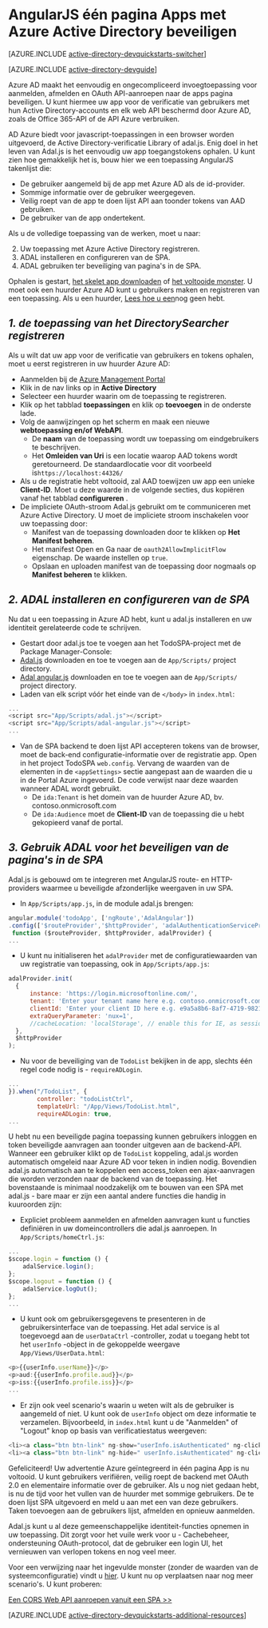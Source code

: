 <properties
    pageTitle="Azure AD AngularJS aan de slag | Microsoft Azure"
    description="Het bouwen van een hoek JS één pagina toepassing die is geïntegreerd met Azure AD voor aanmelden en roept Azure AD beschermd OAuth met API's."
    services="active-directory"
    documentationCenter=""
    authors="dstrockis"
    manager="mbaldwin"
    editor=""/>

<tags
    ms.service="active-directory"
    ms.workload="identity"
    ms.tgt_pltfrm="na"
    ms.devlang="javascript"
    ms.topic="article"
    ms.date="09/16/2016"
    ms.author="dastrock"/>


# <a name="securing-angularjs-single-page-apps-with-azure-ad"></a>AngularJS één pagina Apps met Azure Active Directory beveiligen

[AZURE.INCLUDE [active-directory-devquickstarts-switcher](../../includes/active-directory-devquickstarts-switcher.md)]

[AZURE.INCLUDE [active-directory-devguide](../../includes/active-directory-devguide.md)]

Azure AD maakt het eenvoudig en ongecompliceerd invoegtoepassing voor aanmelden, afmelden en OAuth API-aanroepen naar de apps pagina beveiligen.  U kunt hiermee uw app voor de verificatie van gebruikers met hun Active Directory-accounts en elk web API beschermd door Azure AD, zoals de Office 365-API of de API Azure verbruiken.

AD Azure biedt voor javascript-toepassingen in een browser worden uitgevoerd, de Active Directory-verificatie Library of adal.js.  Enig doel in het leven van Adal.js is het eenvoudig uw app toegangstokens ophalen.  U kunt zien hoe gemakkelijk het is, bouw hier we een toepassing AngularJS takenlijst die:

- De gebruiker aangemeld bij de app met Azure AD als de id-provider.
- Sommige informatie over de gebruiker weergegeven.
- Veilig roept van de app te doen lijst API aan toonder tokens van AAD gebruiken.
- De gebruiker van de app ondertekent.

Als u de volledige toepassing van de werken, moet u naar:

2. Uw toepassing met Azure Active Directory registreren.
3. ADAL installeren en configureren van de SPA.
5. ADAL gebruiken ter beveiliging van pagina's in de SPA.

Ophalen is gestart, [het skelet app downloaden](https://github.com/AzureADQuickStarts/SinglePageApp-AngularJS-DotNet/archive/skeleton.zip) of [het voltooide monster](https://github.com/AzureADQuickStarts/SinglePageApp-AngularJS-DotNet/archive/complete.zip).  U moet ook een huurder Azure AD kunt u gebruikers maken en registreren van een toepassing.  Als u een huurder, [Lees hoe u een](active-directory-howto-tenant.md)nog geen hebt.

## <a name="1-register-the-directorysearcher-application"></a>*1. de toepassing van het DirectorySearcher registreren*
Als u wilt dat uw app voor de verificatie van gebruikers en tokens ophalen, moet u eerst registreren in uw huurder Azure AD:

-   Aanmelden bij de [Azure Management Portal](https://manage.windowsazure.com)
-   Klik in de nav links op in **Active Directory**
-   Selecteer een huurder waarin om de toepassing te registreren.
-   Klik op het tabblad **toepassingen** en klik op **toevoegen** in de onderste lade.
-   Volg de aanwijzingen op het scherm en maak een nieuwe **webtoepassing en/of WebAPI**.
    -   De **naam** van de toepassing wordt uw toepassing om eindgebruikers te beschrijven.
    -   Het **Omleiden van Uri** is een locatie waarop AAD tokens wordt geretourneerd.  De standaardlocatie voor dit voorbeeld is`https://localhost:44326/`
-   Als u de registratie hebt voltooid, zal AAD toewijzen uw app een unieke **Client-ID**.  Moet u deze waarde in de volgende secties, dus kopiëren vanaf het tabblad **configureren** .
- De impliciete OAuth-stroom Adal.js gebruikt om te communiceren met Azure Active Directory.  U moet de impliciete stroom inschakelen voor uw toepassing door:
    - Manifest van de toepassing downloaden door te klikken op **Het Manifest beheren**.
    - Het manifest Open en Ga naar de `oauth2AllowImplicitFlow` eigenschap. De waarde instellen op `true`.
    - Opslaan en uploaden manifest van de toepassing door nogmaals op **Manifest beheren** te klikken.

## <a name="2-install-adal--configure-the-spa"></a>*2. ADAL installeren en configureren van de SPA*
Nu dat u een toepassing in Azure AD hebt, kunt u adal.js installeren en uw identiteit gerelateerde code te schrijven.

-   Gestart door adal.js toe te voegen aan het TodoSPA-project met de Package Manager-Console:
  - [Adal.js](https://raw.githubusercontent.com/AzureAD/azure-activedirectory-library-for-js/master/lib/adal.js) downloaden en toe te voegen aan de `App/Scripts/` project directory.
  - [Adal angular.js](https://raw.githubusercontent.com/AzureAD/azure-activedirectory-library-for-js/master/lib/adal-angular.js) downloaden en toe te voegen aan de `App/Scripts/` project directory.
  - Laden van elk script vóór het einde van de `</body>` in `index.html`:

```js
...
<script src="App/Scripts/adal.js"></script>
<script src="App/Scripts/adal-angular.js"></script>
...
```

-   Van de SPA backend te doen lijst API accepteren tokens van de browser, moet de back-end configuratie-informatie over de registratie app. Open in het project TodoSPA `web.config`.  Vervang de waarden van de elementen in de `<appSettings>` sectie aangepast aan de waarden die u in de Portal Azure ingevoerd.  De code verwijst naar deze waarden wanneer ADAL wordt gebruikt.
    -   De `ida:Tenant` is het domein van de huurder Azure AD, bv. contoso.onmicrosoft.com
    -   De `ida:Audience` moet de **Client-ID** van de toepassing die u hebt gekopieerd vanaf de portal.

## <a name="3--use-adal-to-secure-pages-in-the-spa"></a>*3. Gebruik ADAL voor het beveiligen van de pagina's in de SPA*
Adal.js is gebouwd om te integreren met AngularJS route- en HTTP-providers waarmee u beveiligde afzonderlijke weergaven in uw SPA.

- In `App/Scripts/app.js`, in de module adal.js brengen:

```js
angular.module('todoApp', ['ngRoute','AdalAngular'])
.config(['$routeProvider','$httpProvider', 'adalAuthenticationServiceProvider',
 function ($routeProvider, $httpProvider, adalProvider) {
...
```
- U kunt nu initialiseren het `adalProvider` met de configuratiewaarden van uw registratie van toepassing, ook in `App/Scripts/app.js`:

```js
adalProvider.init(
  {
      instance: 'https://login.microsoftonline.com/',
      tenant: 'Enter your tenant name here e.g. contoso.onmicrosoft.com',
      clientId: 'Enter your client ID here e.g. e9a5a8b6-8af7-4719-9821-0deef255f68e',
      extraQueryParameter: 'nux=1',
      //cacheLocation: 'localStorage', // enable this for IE, as sessionStorage does not work for localhost.
  },
  $httpProvider
);
```
- Nu voor de beveiliging van de `TodoList` bekijken in de app, slechts één regel code nodig is - `requireADLogin`.

```js
...
}).when("/TodoList", {
        controller: "todoListCtrl",
        templateUrl: "/App/Views/TodoList.html",
        requireADLogin: true,
...
```

U hebt nu een beveiligde pagina toepassing kunnen gebruikers inloggen en token beveiligde aanvragen aan toonder uitgeven aan de backend-API.  Wanneer een gebruiker klikt op de `TodoList` koppeling, adal.js worden automatisch omgeleid naar Azure AD voor teken in indien nodig.  Bovendien adal.js automatisch aan te koppelen een access_token een ajax-aanvragen die worden verzonden naar de backend van de toepassing.  Het bovenstaande is minimaal noodzakelijk om te bouwen van een SPA met adal.js - bare maar er zijn een aantal andere functies die handig in kuuroorden zijn:

- Expliciet probleem aanmelden en afmelden aanvragen kunt u functies definiëren in uw domeincontrollers die adal.js aanroepen.  In `App/Scripts/homeCtrl.js`:

```js
...
$scope.login = function () {
    adalService.login();
};
$scope.logout = function () {
    adalService.logOut();
};
...
```
- U kunt ook om gebruikersgegevens te presenteren in de gebruikersinterface van de toepassing.  Het adal service is al toegevoegd aan de `userDataCtrl` -controller, zodat u toegang hebt tot het `userInfo` -object in de gekoppelde weergave `App/Views/UserData.html`:

```js
<p>{{userInfo.userName}}</p>
<p>aud:{{userInfo.profile.aud}}</p>
<p>iss:{{userInfo.profile.iss}}</p>
...
```

- Er zijn ook veel scenario's waarin u weten wilt als de gebruiker is aangemeld of niet.  U kunt ook de `userInfo` object om deze informatie te verzamelen.  Bijvoorbeeld, in `index.html` kunt u de "Aanmelden" of "Logout" knop op basis van verificatiestatus weergeven:

```js
<li><a class="btn btn-link" ng-show="userInfo.isAuthenticated" ng-click="logout()">Logout</a></li>
<li><a class="btn btn-link" ng-hide=" userInfo.isAuthenticated" ng-click="login()">Login</a></li>
```

Gefeliciteerd! Uw advertentie Azure geïntegreerd in één pagina App is nu voltooid.  U kunt gebruikers verifiëren, veilig roept de backend met OAuth 2.0 en elementaire informatie over de gebruiker.  Als u nog niet gedaan hebt, is nu de tijd voor het vullen van de huurder met sommige gebruikers.  De te doen lijst SPA uitgevoerd en meld u aan met een van deze gebruikers.  Taken toevoegen aan de gebruikers lijst, afmelden en opnieuw aanmelden.

Adal.js kunt u al deze gemeenschappelijke identiteit-functies opnemen in uw toepassing.  Dit zorgt voor het vuile werk voor u - Cachebeheer, ondersteuning OAuth-protocol, dat de gebruiker een login UI, het vernieuwen van verlopen tokens en nog veel meer.

Voor een verwijzing naar het ingevulde monster (zonder de waarden van de systeemconfiguratie) vindt u [hier](https://github.com/AzureADQuickStarts/SinglePageApp-AngularJS-DotNet/archive/complete.zip).  U kunt nu op verplaatsen naar nog meer scenario's.  U kunt proberen:

[Een CORS Web API aanroepen vanuit een SPA >>](https://github.com/AzureAdSamples/SinglePageApp-WebAPI-AngularJS-DotNet)

[AZURE.INCLUDE [active-directory-devquickstarts-additional-resources](../../includes/active-directory-devquickstarts-additional-resources.md)]
